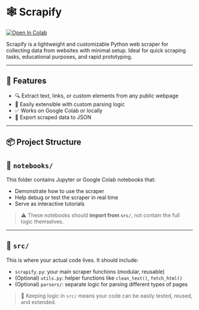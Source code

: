 # 🕸️ Scrapify

[![Open In Colab](https://colab.research.google.com/assets/colab-badge.svg)](https://colab.research.google.com/github/YonaniCodes/Scrapify/blob/main/notebooks/scrapify-demo.ipynb)

Scrapify is a lightweight and customizable Python web scraper for collecting data from websites with minimal setup. Ideal for quick scraping tasks, educational purposes, and rapid prototyping.

---

## 🚀 Features

- 🔍 Extract text, links, or custom elements from any public webpage
- 🧩 Easily extensible with custom parsing logic
- ✅ Works on Google Colab or locally
- 💾 Export scraped data to JSON

---

## 📦 Project Structure

## 📁 `notebooks/`

This folder contains Jupyter or Google Colab notebooks that:

- Demonstrate how to use the scraper
- Help debug or test the scraper in real time
- Serve as interactive tutorials

> ⚠️ These notebooks should **import from `src/`**, not contain the full logic themselves.

---

## 📁 `src/`

This is where your actual code lives. It should include:

- `scrapify.py`: your main scraper functions (modular, reusable)
- (Optional) `utils.py`: helper functions like `clean_text()`, `fetch_html()`
- (Optional) `parsers/`: separate logic for parsing different types of pages

> 🎯 Keeping logic in `src/` means your code can be easily tested, reused, and extended.
